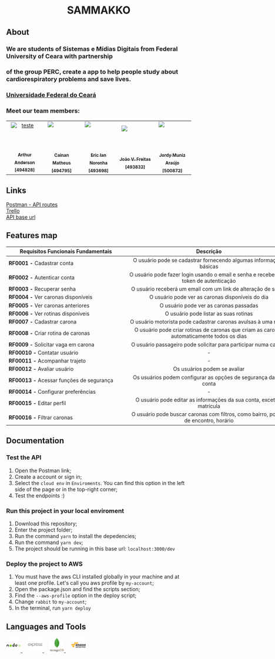 <h1 align="center">SAMMAKKO</h1>

## About
### We are students of Sistemas e Mídias Digitais from Federal University of Ceara with partnership <br/>
### of the group PERC, create a app to help people study about cardiorespiratory problems and save lives.<br/>
### [Universidade Federal do Ceará](https://www.ufc.br/)
### Meet our team members:
<table>
  <tr>
    <td align="center">
      <a target="_blank" href="https://www.linkedin.com/in/arthur-anderson-2328ab201/">
        <img src="Assets/images/smile.pnc" alt="teste"
          style="object-fit: cover; min-width: 75px; min-height: 75px" /><br/>
        <sub><b>Arthur Anderson [494828]</b></sub>
      </a><br/>
     </td>
     <td align="center">
      <a target="_blank" href="https://www.linkedin.com/in/cainan-matheus-coelho-464988209/">
        <img src="https://pps.whatsapp.net/v/t61.24694-24/170203380_199410605024521_990128832251816207_n.jpg?ccb=11-4&oh=01_AVwgle9fxGly8Ti06K1D6nWWigLsbyblu-iGIpZYgecJqw&oe=61E46090" style="object-fit: cover; min-width: 75px; min-height: 75px" /><br/>
        <sub><b>Cainan Matheus [494795]</b></sub>
      </a><br/>
     </td>
     <td align="center">
      <a target="_blank" href="https://www.linkedin.com/in/eric-ian-noronha-junqueira-bb40091a7/">
        <img src="https://pps.whatsapp.net/v/t61.24694-24/118121396_4820681414616487_6128499254549711151_n.jpg?ccb=11-4&oh=01_AVy8J1Jn5wOzl1ADSk4DWowMQr7VeEIPEZspdsOXPvyJ-g&oe=61E3405B" style="object-fit: cover; min-width: 75px; min-height: 75px" /><br/>
        <sub><b>Eric Ian Noronha [493698]</b></sub>
      </a><br/>
     </td>
     <td align="center">
      <a target="_blank" href="https://www.linkedin.com/in/joaovictorfreitas/">
        <img src="https://pps.whatsapp.net/v/t61.24694-24/206839049_283220749997671_2520275226822973404_n.jpg?ccb=11-4&oh=9546433c7ffd552c1e7b57f213aad367&oe=61E342CC" style="object-fit: cover; min-width: 75px; min-height: 75px" /><br/>
        <sub><b>João V. Freitas [493832]</b></sub>
      </a><br/>
     </td>
     <td align="center">
      <a target="_blank" href="https://www.linkedin.com/in/jordy-muniz-b34072117/">
        <img src="https://pps.whatsapp.net/v/t61.24694-24/227294886_1956698397827733_582205399039699056_n.jpg?ccb=11-4&oh=dd5d21579b28b474824b91ae9bc049e3&oe=61E41672" style="object-fit: cover; min-width: 75px; min-height: 75px" /><br/>
        <sub><b>Jordy Muniz Araújo [500872]</b></sub>
      </a><br/>
     </td>
  </tr>
</table>

## Links
[Postman - API routes](https://www.postman.com/winter-resonance-1974/workspace/levaeu/request/6751126-d541ad76-5f19-4d4d-bfab-83355e33795d)<br>
[Trello](https://trello.com/b/RcivNDqd/levaeu)<br>
[API base url](https://s7mjf3rnvf.execute-api.us-east-1.amazonaws.com/dev)

## Features map
<!-- <style type="text/css">
.tg  {border-collapse:collapse;border-spacing:0;}
.tg td{border-color:black;border-style:solid;border-width:1px;font-family:Arial, sans-serif;font-size:14px;
  overflow:hidden;padding:10px 5px;word-break:normal;}
.tg th{border-color:black;border-style:solid;border-width:1px;font-family:Arial, sans-serif;font-size:14px;
  font-weight:normal;overflow:hidden;padding:10px 5px;word-break:normal;}
.tg .tg-c3ow{border-color:inherit;text-align:center;vertical-align:top}
.tg .tg-0pky{border-color:inherit;text-align:left;vertical-align:top}
.tg .tg-0lax{text-align:left;vertical-align:top}
</style> -->
<table class="tg" style="table-layout: fixed; width: 1009px">
  <colgroup>
  <col style="width: 325px">
  <col style="width: 454px">
  <col style="width: 230px">
  </colgroup>
  <thead>
    <tr>
      <th class="tg-c3ow"><span style="text-align: center; font-weight:bold">Requisitos Funcionais Fundamentais</span></th>
      <th class="tg-c3ow"><span style="text-align: center; font-weight:bold">Descrição</span></th>
      <th class="tg-c3ow"><span style="text-align: center; font-weight:bold">Codificação</span></th>
    </tr>
  </thead>
  <tbody>
    <tr>
      <td class="tg-0pky"><span style="font-weight:bold">RF0001 -</span> Cadastrar conta</td>
      <td class="tg-c3ow" style="text-align: center;">O usuário pode se cadastrar fornecendo algumas informações básicas</td>
      <td class="tg-c3ow" style="text-align: center;"><a target="_blank" href="https://github.com/RabbitUFC/leva-eu-backend/blob/develop/src/controllers/users.js#L10" target="_blank" rel="noopener noreferrer">código</a></td>
    </tr>
    <tr>
      <td class="tg-0pky"><span style="font-weight:bold">RF0002 - </span>Autenticar conta</td>
      <td class="tg-0pky" style="text-align: center;">O usuário pode fazer login usando o email e senha e receberá um token de autenticação</td>
      <td class="tg-c3ow" style="text-align: center;"><a target="_blank" href="https://github.com/RabbitUFC/leva-eu-backend/blob/develop/src/controllers/auth.js#L7" target="_blank" rel="noopener noreferrer">código</a></td>
    </tr>
    <tr>
      <td class="tg-0pky"><span style="font-weight:bold">RF0003 - </span><span style="font-weight:normal">Recuperar senha</span></td>
      <td class="tg-0pky" style="text-align: center;">O usuário receberá um email com um link de alteração de senha</td>
      <td class="tg-c3ow" style="text-align: center;">-</td>
    </tr>
    <tr>
      <td class="tg-0lax"><span style="font-weight:bold">RF0004 -</span> Ver caronas disponíveis</td>
      <td class="tg-0lax" style="text-align: center;">O usuário pode ver as caronas disponíveis do dia</td>
      <td class="tg-c3ow" style="text-align: center;">-</td>
    </tr>
    <tr>
      <td class="tg-0lax"><span style="font-weight:bold">RF0005 -</span> Ver caronas anteriores</td>
      <td class="tg-0lax" style="text-align: center;">O usuário pode ver as caronas passadas</td>
      <td class="tg-0lax" style="text-align: center;">-</td>
    </tr>
    <tr>
      <td class="tg-0lax"><span style="font-weight:bold">RF0006 -</span> Ver rotinas disponíveis</td>
      <td class="tg-0lax" style="text-align: center;">O usuário pode listar as suas rotinas</td>
      <td class="tg-c3ow" style="text-align: center;"><a target="_blank" href="https://github.com/RabbitUFC/leva-eu-backend/blob/develop/src/controllers/routines.js" target="_blank" rel="noopener noreferrer">código</a></td>
    </tr>
    <tr>
      <td class="tg-0lax"><span style="font-weight:bold">RF0007 -</span> Cadastrar carona</td>
      <td class="tg-0lax" style="text-align: center;">O usuário motorista pode cadastrar caronas avulsas à uma rotina</td>
      <td class="tg-0lax" style="text-align: center;">-</td>
    </tr>
    <tr>
      <td class="tg-0lax"><span style="font-weight:bold">RF0008 -</span> Criar rotina de caronas</td>
      <td class="tg-0lax" style="text-align: center;">O usuário pode criar rotinas de caronas que criam as caronas automaticamente todos os dias</td>
      <td class="tg-c3ow" style="text-align: center;"><a target="_blank" href="https://github.com/RabbitUFC/leva-eu-backend/blob/develop/src/controllers/routines.js" target="_blank" rel="noopener noreferrer">código</a></td>
    </tr>
    <tr>
      <td class="tg-0lax"><span style="font-weight:bold">RF0009 -</span> Solicitar vaga em carona</td>
      <td class="tg-0lax" style="text-align: center;">O usuário passageiro pode solicitar para participar numa carona</td>
      <td class="tg-0lax" style="text-align: center;">-</td>
    </tr>
    <tr>
      <td class="tg-0lax"><span style="font-weight:bold">RF00010 -</span> Contatar usuário</td>
      <td class="tg-0lax" style="text-align: center;">-</td>
      <td class="tg-0lax" style="text-align: center;">-</td>
    </tr>
    <tr>
      <td class="tg-0lax"><span style="font-weight:bold">RF00011 -</span> Acompanhar trajeto</td>
      <td class="tg-0lax" style="text-align: center;">-</td>
      <td class="tg-0lax" style="text-align: center;">-</td>
    </tr>
    <tr>
      <td class="tg-0lax"><span style="font-weight:bold">RF00012 -</span> Avaliar usuário</td>
      <td class="tg-0lax" style="text-align: center;">Os usuários podem se avaliar</td>
      <td class="tg-0lax" style="text-align: center;">-</td>
    </tr>
    <tr>
      <td class="tg-0lax"><span style="font-weight:bold">RF00013 -</span> Acessar funções de segurança</td>
      <td class="tg-0lax" style="text-align: center;">Os usuários podem configurar as opções de segurança da sua conta</td>
      <td class="tg-0lax" style="text-align: center;">-</td>
    </tr>
    <tr>
      <td class="tg-0lax"><span style="font-weight:bold">RF00014 -</span> Configurar preferências</td>
      <td class="tg-0lax" style="text-align: center;">-</td>
      <td class="tg-0lax" style="text-align: center;">-</td>
    </tr>
    <tr>
      <td class="tg-0lax"><span style="font-weight:bold">RF00015 -</span> Editar perfil</td>
      <td class="tg-0lax" style="text-align: center;">O usuário pode editar as informações da sua conta, exceto a matrícula</td>
      <td class="tg-c3ow" style="text-align: center;"><a target="_blank" href="https://github.com/RabbitUFC/leva-eu-backend/blob/develop/src/controllers/users.js#L107" target="_blank" rel="noopener noreferrer">código</a></td>
    </tr>
    <tr>
      <td class="tg-0lax"><span style="font-weight:bold">RF00016 -</span> Filtrar caronas</td>
      <td class="tg-0lax" style="text-align: center;">O usuário pode buscar caronas com filtros, como bairro, pontos de encontro, horário</td>
      <td class="tg-0lax" style="text-align: center;">-</td>
    </tr>
  </tbody>
</table>

## Documentation
### Test the API
1. Open the Postman link;
2. Create a account or sign in;
3. Select the `cloud env` in `Enviroments`. You can find this option in the left side of the page or in the top-right corner;
4. Test the endpoints :)

### Run this project in your local enviroment
1. Download this repository;
2. Enter the project folder;
3. Run the command `yarn` to install the depedencies;
4. Run the command `yarn dev`;
5. The project should be running in this base url: `localhost:3000/dev`

### Deploy the project to AWS
1. You must have the aws CLI installed globally in your machine and at least one profile. Let's call you aws profile by `my-account`;
2. Open the package.json and find the scripts section;
3. Find the `--aws-profile` option in the deploy script;
4. Change `rabbit` to `my-account`;
5. In the terminal, run `yarn deploy`

## Languages and Tools
<p align="left">
  <a href="https://nodejs.org" target="_blank" rel="noreferrer" style="margin-right: 15px;">
    <img src="https://raw.githubusercontent.com/devicons/devicon/master/icons/nodejs/nodejs-original-wordmark.svg" alt="nodejs" width="40" height="40" />
  </a>
  <a href="https://expressjs.com" target="_blank" rel="noreferrer" style="margin-right: 15px;">
    <img src="https://raw.githubusercontent.com/devicons/devicon/master/icons/express/express-original-wordmark.svg" alt="express" width="40" height="40" />
  </a>
  <a href="https://www.mongodb.com/" target="_blank" rel="noreferrer" style="margin-right: 15px;">
    <img src="https://raw.githubusercontent.com/devicons/devicon/master/icons/mongodb/mongodb-original-wordmark.svg" alt="mongodb" width="40" height="40" />
  </a>
  <a href="https://aws.amazon.com" target="_blank" rel="noreferrer" style="margin-right: 15px;">
    <img src="https://raw.githubusercontent.com/devicons/devicon/master/icons/amazonwebservices/amazonwebservices-original-wordmark.svg" alt="aws" width="40" height="40"     />
  </a>
</p>
